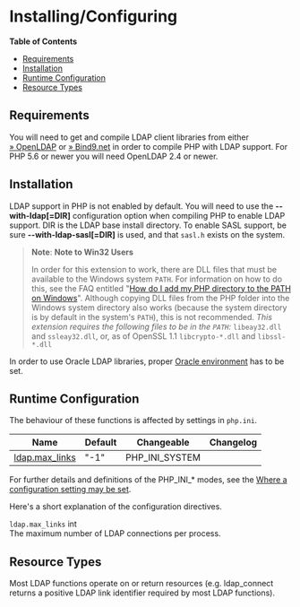 Installing/Configuring
======================

**Table of Contents**

-   [Requirements](/ldap/setup.html#Requirements)
-   [Installation](/ldap/setup.html#Installation)
-   [Runtime Configuration](/ldap/setup.html#Runtime%20Configuration)
-   [Resource Types](/ldap/setup.html#Resource%20Types)

Requirements
------------

You will need to get and compile LDAP client libraries from either
<a href="ftp://ftp.openldap.org/pub/OpenLDAP/openldap-stable/" class="link external">» OpenLDAP</a>
or
<a href="http://www.bind9.net/download-openldap/" class="link external">» Bind9.net</a>
in order to compile PHP with LDAP support. For PHP 5.6 or newer you will
need OpenLDAP 2.4 or newer.

Installation
------------

LDAP support in PHP is not enabled by default. You will need to use the
**--with-ldap\[=DIR\]** configuration option when compiling PHP to
enable LDAP support. DIR is the LDAP base install directory. To enable
SASL support, be sure **--with-ldap-sasl\[=DIR\]** is used, and that
`sasl.h` exists on the system.

> **Note**: **Note to Win32 Users**  
>
> In order for this extension to work, there are DLL files that must be
> available to the Windows system `PATH`. For information on how to do
> this, see the FAQ entitled
> "<a href="/faq/installation.html#faq.installation.addtopath" class="link">How do I add my PHP directory to the PATH on Windows</a>".
> Although copying DLL files from the PHP folder into the Windows system
> directory also works (because the system directory is by default in
> the system's `PATH`), this is not recommended. *This extension
> requires the following files to be in the `PATH`:* `libeay32.dll` and
> `ssleay32.dll`, or, as of OpenSSL 1.1 `libcrypto-*.dll` and
> `libssl-*.dll`

In order to use Oracle LDAP libraries, proper
<a href="/book/oci8.html#Requirements" class="link">Oracle environment</a>
has to be set.

Runtime Configuration
---------------------

The behaviour of these functions is affected by settings in `php.ini`.

| Name                                                        | Default | Changeable       | Changelog |
|-------------------------------------------------------------|---------|------------------|-----------|
| <a href="/ldap/setup.html#" class="link">ldap.max_links</a> | "-1"    | PHP\_INI\_SYSTEM |           |

For further details and definitions of the PHP\_INI\_\* modes, see the
<a href="/configuration/changes/modes.html" class="xref">Where a configuration setting may be set</a>.

Here's a short explanation of the configuration directives.

`ldap.max_links` <span class="type">int</span>  
The maximum number of LDAP connections per process.

Resource Types
--------------

Most LDAP functions operate on or return resources (e.g. <span
class="function">ldap\_connect</span> returns a positive LDAP link
identifier required by most LDAP functions).
